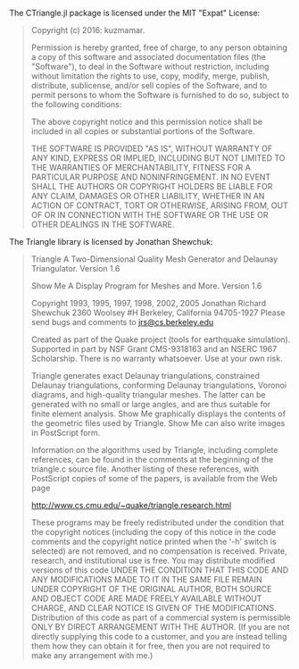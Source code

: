 The CTriangle.jl package is licensed under the MIT "Expat" License:

> Copyright (c) 2016: kuzmamar.
>
> Permission is hereby granted, free of charge, to any person obtaining a copy
> of this software and associated documentation files (the "Software"), to deal
> in the Software without restriction, including without limitation the rights
> to use, copy, modify, merge, publish, distribute, sublicense, and/or sell
> copies of the Software, and to permit persons to whom the Software is
> furnished to do so, subject to the following conditions:
>
> The above copyright notice and this permission notice shall be included in all
> copies or substantial portions of the Software.
>
> THE SOFTWARE IS PROVIDED "AS IS", WITHOUT WARRANTY OF ANY KIND, EXPRESS OR
> IMPLIED, INCLUDING BUT NOT LIMITED TO THE WARRANTIES OF MERCHANTABILITY,
> FITNESS FOR A PARTICULAR PURPOSE AND NONINFRINGEMENT. IN NO EVENT SHALL THE
> AUTHORS OR COPYRIGHT HOLDERS BE LIABLE FOR ANY CLAIM, DAMAGES OR OTHER
> LIABILITY, WHETHER IN AN ACTION OF CONTRACT, TORT OR OTHERWISE, ARISING FROM,
> OUT OF OR IN CONNECTION WITH THE SOFTWARE OR THE USE OR OTHER DEALINGS IN THE
> SOFTWARE.
>

The Triangle library is licensed by Jonathan Shewchuk:

>Triangle
>A Two-Dimensional Quality Mesh Generator and Delaunay Triangulator.
>Version 1.6
>
>Show Me
>A Display Program for Meshes and More.
>Version 1.6
>
>Copyright 1993, 1995, 1997, 1998, 2002, 2005 Jonathan Richard Shewchuk
>2360 Woolsey #H
>Berkeley, California  94705-1927
>Please send bugs and comments to jrs@cs.berkeley.edu
>
>Created as part of the Quake project (tools for earthquake simulation).
>Supported in part by NSF Grant CMS-9318163 and an NSERC 1967 Scholarship.
>There is no warranty whatsoever.  Use at your own risk.
>
>
>Triangle generates exact Delaunay triangulations, constrained Delaunay
>triangulations, conforming Delaunay triangulations, Voronoi diagrams, and
>high-quality triangular meshes.  The latter can be generated with no small
>or large angles, and are thus suitable for finite element analysis.
>Show Me graphically displays the contents of the geometric files used by
>Triangle.  Show Me can also write images in PostScript form.
>
>Information on the algorithms used by Triangle, including complete
>references, can be found in the comments at the beginning of the triangle.c
>source file.  Another listing of these references, with PostScript copies
>of some of the papers, is available from the Web page
>
>    http://www.cs.cmu.edu/~quake/triangle.research.html
>
>
>These programs may be freely redistributed under the condition that the
>copyright notices (including the copy of this notice in the code comments
>and the copyright notice printed when the '-h' switch is selected) are
>not removed, and no compensation is received.  Private, research, and
>institutional use is free.  You may distribute modified versions of this
>code UNDER THE CONDITION THAT THIS CODE AND ANY MODIFICATIONS MADE TO IT
>IN THE SAME FILE REMAIN UNDER COPYRIGHT OF THE ORIGINAL AUTHOR, BOTH
>SOURCE AND OBJECT CODE ARE MADE FREELY AVAILABLE WITHOUT CHARGE, AND
>CLEAR NOTICE IS GIVEN OF THE MODIFICATIONS.  Distribution of this code as
>part of a commercial system is permissible ONLY BY DIRECT ARRANGEMENT
>WITH THE AUTHOR.  (If you are not directly supplying this code to a
>customer, and you are instead telling them how they can obtain it for
>free, then you are not required to make any arrangement with me.)
